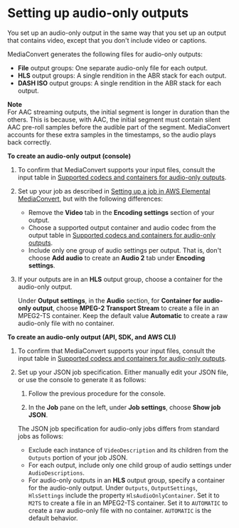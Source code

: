 # Setting up audio\-only outputs<a name="setting-up-audio-only"></a>

You set up an audio\-only output in the same way that you set up an output that contains video, except that you don't include video or captions\. 

MediaConvert generates the following files for audio\-only outputs:
+ **File** output groups: One separate audio\-only file for each output\.
+ **HLS** output groups: A single rendition in the ABR stack for each output\.
+ **DASH ISO** output groups: A single rendition in the ABR stack for each output\.

**Note**  
For AAC streaming outputs, the initial segment is longer in duration than the others\. This is because, with AAC, the initial segment must contain silent AAC pre\-roll samples before the audible part of the segment\. MediaConvert accounts for these extra samples in the timestamps, so the audio plays back correctly\. 

**To create an audio\-only output \(console\)**

1. To confirm that MediaConvert supports your input files, consult the input table in [Supported codecs and containers for audio\-only outputs](supported-codecs-containers-audio-only.md)\.

1. Set up your job as described in [Setting up a job in AWS Elemental MediaConvert](setting-up-a-job.md), but with the following differences:
   + Remove the **Video** tab in the **Encoding settings** section of your output\.
   + Choose a supported output container and audio codec from the output table in [Supported codecs and containers for audio\-only outputs](supported-codecs-containers-audio-only.md)\.
   + Include only one group of audio settings per output\. That is, don't choose **Add audio** to create an **Audio 2** tab under **Encoding settings**\.

1. If your outputs are in an **HLS** output group, choose a container for the audio\-only output\.

   Under **Output settings**, in the **Audio** section, for **Container for audio\-only output**, choose **MPEG\-2 Transport Stream** to create a file in an MPEG2\-TS container\. Keep the default value **Automatic** to create a raw audio\-only file with no container\.

**To create an audio\-only output \(API, SDK, and AWS CLI\)**

1. To confirm that MediaConvert supports your input files, consult the input table in [Supported codecs and containers for audio\-only outputs](supported-codecs-containers-audio-only.md)\.

1. Set up your JSON job specification\. Either manually edit your JSON file, or use the console to generate it as follows:

   1. Follow the previous procedure for the console\.

   1. In the **Job** pane on the left, under **Job settings**, choose **Show job JSON**\.

   The JSON job specification for audio\-only jobs differs from standard jobs as follows:
   + Exclude each instance of `VideoDescription` and its children from the `Outputs` portion of your job JSON\.
   + For each output, include only one child group of audio settings under `AudioDescriptions`\.
   + For audio\-only outputs in an **HLS** output group, specify a container for the audio\-only output\. Under `Outputs`, `OutputSettings`, `HlsSettings` include the property `HlsAudioOnlyContainer`\. Set it to `M2TS` to create a file in an MPEG2\-TS container\. Set it to `AUTOMATIC` to create a raw audio\-only file with no container\. `AUTOMATIC` is the default behavior\.